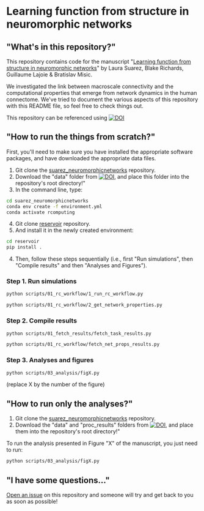 # Learning function from structure in neuromorphic networks


## "What's in this repository?"

This repository contains code for the manuscript "[Learning function from structure in neuromorphic networks](https://www.biorxiv.org/content/10.1101/2020.11.10.350876v1)" by Laura Suarez, Blake Richards, Guillaume Lajoie & Bratislav Misic. 

We investigated the link between macroscale connectivity and the computational properties that emerge from network dynamics in the human connectome.
We've tried to document the various aspects of this repository with this README file, so feel free to check things out.

This repository can be referenced using [![DOI](https://zenodo.org/badge/DOI/10.5281/zenodo.4758300.svg)](https://doi.org/10.5281/zenodo.4758300)

## "How to run the things from scratch?"

First, you'll need to make sure you have installed the appropriate software packages, and have downloaded the appropriate data files. 

1. Git clone the [suarez_neuromorphicnetworks](https://github.com/estefanysuarez/neuromorphic-networks) repository.
2. Download the "data" folder from [![DOI](https://zenodo.org/badge/DOI/10.5281/zenodo.4757892.svg)](https://zenodo.org/record/4757892#.YJ1fQy-95QI), and place this folder into the repository's root directory!"
3. In the command line, type:

```bash
cd suarez_neuromorphicnetworks
conda env create -f environment.yml
conda activate rcomputing
```

4. Git clone [reservoir](https://github.com/estefanysuarez/reservoir.git) repository.
5. And install it in the newly created environment:
```bash
cd reservoir
pip install .
```

4. Then, follow these steps sequentially (i.e., first "Run simulations", then "Compile results" and then "Analyses and Figures"). 

### Step 1. Run simulations
```bash
python scripts/01_rc_workflow/1_run_rc_workflow.py

python scripts/01_rc_workflow/2_get_network_properties.py
```

### Step 2. Compile results
```bash
python scripts/01_fetch_results/fetch_task_results.py

python scripts/01_rc_workflow/fetch_net_props_results.py
```
### Step 3. Analyses and figures
```bash
python scripts/03_analysis/figX.py
```
(replace X by the number of the figure)

## "How to run only the analyses?"
1. Git clone the [suarez_neuromorphicnetworks](https://github.com/estefanysuarez/neuromorphic-networks) repository.
2. Download the "data" and "proc_results" folders from [![DOI](https://zenodo.org/badge/DOI/10.5281/zenodo.4757892.svg)](https://zenodo.org/record/4757892#.YJ1fQy-95QI), and place them into the repository's root directory!"

To run the analysis presented in Figure "X" of the manuscript, you just need to run:

```bash
python scripts/03_analysis/figX.py
```

## "I have some questions..."

[Open an issue](https://github.com/estefanysuarez/neuromorphic-networks/issues) on this repository and someone will try and get back to you as soon as possible!
